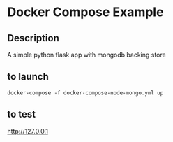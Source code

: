 Docker Compose Example
======================

Description
-----------

A simple python flask app with mongodb backing store

to launch
---------

`docker-compose -f docker-compose-node-mongo.yml up`

to test 
-------

http://127.0.0.1

